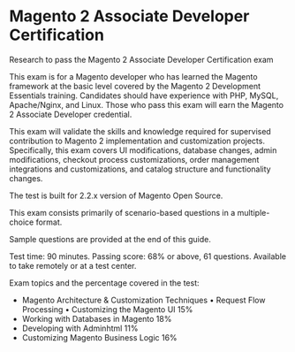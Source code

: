# Magento 2 Associate Developer Certification

Research to pass the Magento 2 Associate Developer Certification exam

This exam is for a Magento developer who has learned the Magento framework at the basic level covered by the
Magento 2 Development Essentials training. Candidates should have experience with PHP, MySQL, Apache/Nginx, and
Linux. Those who pass this exam will earn the Magento 2 Associate Developer credential.

This exam will validate the skills and knowledge required for supervised contribution to Magento 2 implementation and
customization projects. Specifically, this exam covers UI modifications, database changes, admin modifications, checkout
process customizations, order management integrations and customizations, and catalog structure and functionality
changes.

The test is built for 2.2.x version of Magento Open Source.

This exam consists primarily of scenario-based questions in a multiple-choice format.

Sample questions are provided at the end of this guide.

Test time: 90 minutes. Passing score: 68% or above, 61 questions. Available to take remotely or at a test center.

Exam topics and the percentage covered in the test:

* Magento Architecture & Customization Techniques • Request Flow Processing • Customizing the Magento UI 15%
* Working with Databases in Magento 18%
* Developing with Adminhtml 11%
* Customizing Magento Business Logic 16%